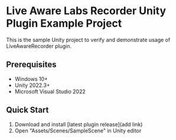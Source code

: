 # Live Aware Labs Recorder Unity Plugin Example Project

This is the sample Unity project to verify and demonstrate usage of LiveAwareRecorder plugin.

## Prerequisites
- Windows 10+
- Unity 2022.3+
- Microsoft Visual Studio 2022
  
## Quick Start
1. Download and install [latest plugin release](add link)
2. Open "Assets/Scenes/SampleScene" in Unity editor
